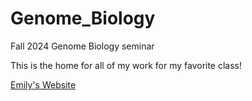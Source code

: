 # Genome_Biology
Fall 2024 Genome Biology seminar

This is the home for all of my work for my favorite class!

[Emily's Website](https://www.researchgate.net/profile/Emily-Bierbaum)

